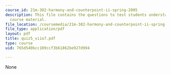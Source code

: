 ```yaml
---
course_id: 21m-302-harmony-and-counterpoint-ii-spring-2005
description: This file contains the questions to test students understanding on the
  course material.
file_location: /coursemedia/21m-302-harmony-and-counterpoint-ii-spring-2005/765d540bcc109ccf3b61862be927d994_quiz5_viio7.pdf
file_type: application/pdf
layout: pdf
title: quiz5_viio7.pdf
type: course
uid: 765d540bcc109ccf3b61862be927d994

---
```

None